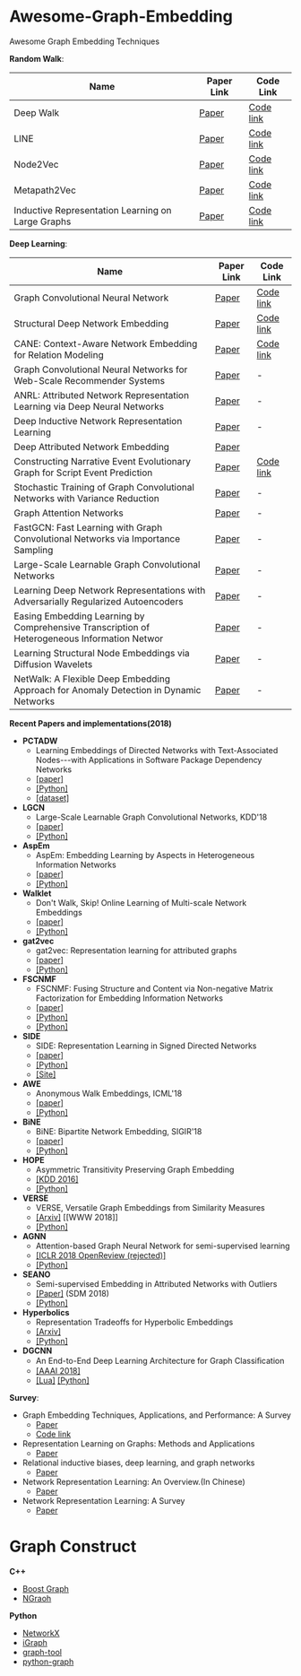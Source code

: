# Awesome-Graph-Embedding
Awesome Graph Embedding Techniques

**Random Walk**:

| Name | Paper Link | Code Link | 
| ---  | ---- | ---- |
| Deep Walk | [Paper](http://cn.arxiv.org/pdf/1403.6652.pdf) | [Code link](https://github.com/phanein/deepwalk)|
| LINE |  [Paper](http://cn.arxiv.org/pdf/1503.03578.pdf) | [Code link](https://github.com/tangjianpku/LINE) |
| Node2Vec | [Paper](http://cn.arxiv.org/pdf/1607.00653.pdf) | [Code link](https://github.com/aditya-grover/node2vec) |
| Metapath2Vec | [Paper](https://ericdongyx.github.io/papers/KDD17-dong-chawla-swami-metapath2vec.pdf) | [Code link](https://ericdongyx.github.io/metapath2vec/m2v.html) | 
| Inductive Representation Learning on Large Graphs |  [Paper](https://ericdongyx.github.io/metapath2vec/m2v.html) | [Code link](https://github.com/williamleif/GraphSAGE) |
    

**Deep Learning**:

| Name | Paper Link | Code Link |
| ---- | ---- | ----- |
| Graph Convolutional Neural Network | [Paper](http://cn.arxiv.org/pdf/1609.02907.pdf) | [Code link](https://github.com/tkipf/gcn) |
| Structural Deep Network Embedding |  [Paper](http://www.kdd.org/kdd2016/papers/files/rfp0191-wangAemb.pdf) | [Code link](https://github.com/xiaohan2012/sdne-keras)|
|CANE: Context-Aware Network Embedding for Relation Modeling | [Paper](http://www.thunlp.org/~tcc/publications/acl2017_cane.pdf) | [Code link](https://github.com/thunlp/CANE) |
| Graph Convolutional Neural Networks for Web-Scale Recommender Systems| [Paper](http://cn.arxiv.org/pdf/1806.01973.pdf) | - |
| ANRL: Attributed Network Representation Learning via Deep Neural Networks| [Paper](https://www.ijcai.org/proceedings/2018/0438.pdf)|-|
| Deep Inductive Network Representation Learning | [Paper](http://ryanrossi.com/pubs/rossi-et-al-WWW18-BigNet.pdf) | - |
| Deep Attributed Network Embedding | [Paper](http://www.ijcai.org/proceedings/2018/0467.pdf)
| Constructing Narrative Event Evolutionary Graph for Script Event Prediction | [Paper](http://cn.arxiv.org/pdf/1805.05081.pdf) | [Code link](https://github.com/eecrazy/ConstructingNEEG_IJCAI_2018) |
| Stochastic Training of Graph Convolutional Networks with Variance Reduction | [Paper](http://cn.arxiv.org/pdf/1710.10568.pdf) |-|
| Graph Attention Networks| [Paper](http://cn.arxiv.org/pdf/1710.10903.pdf) | -| 
| FastGCN: Fast Learning with Graph Convolutional Networks via Importance Sampling | [Paper](http://cn.arxiv.org/pdf/1801.10247.pdf)|-|
|Large-Scale Learnable Graph Convolutional Networks| [Paper](http://www.kdd.org/kdd2018/accepted-papers/view/large-scale-learnable-graph-convolutional-networks)|-|
|Learning Deep Network Representations with Adversarially Regularized Autoencoders | [Paper](http://www.kdd.org/kdd2018/accepted-papers/view/learning-deep-network-representations-with-adversarially-regularized-autoen) | - |
| Easing Embedding Learning by Comprehensive Transcription of Heterogeneous Information Networ | [Paper](http://yushi2.web.engr.illinois.edu/kdd18.pdf) | - |
| Learning Structural Node Embeddings via Diffusion Wavelets | [Paper](http://cn.arxiv.org/pdf/1710.10321.pdf) | - |
| NetWalk: A Flexible Deep Embedding Approach for Anomaly Detection in Dynamic Networks |[Paper](http://www.kdd.org/kdd2018/accepted-papers/view/netwalk-a-flexible-deep-embedding-approach-for-anomaly-detection-in-dynamic) | - |
    
**Recent Papers and implementations(2018)**
- **PCTADW**
  - Learning Embeddings of Directed Networks with Text-Associated Nodes---with Applications in Software Package Dependency Networks
  - [[paper]](https://arxiv.org/pdf/1809.02270.pdf)
  - [[Python]](https://github.com/shudan/PCTADW)
  - [[dataset]](https://doi.org/10.5281/zenodo.1410669)
- **LGCN**
  - Large-Scale Learnable Graph Convolutional Networks, KDD'18
  - [[paper]](http://www.kdd.org/kdd2018/accepted-papers/view/large-scale-learnable-graph-convolutional-networks)
  - [[Python]](https://github.com/HongyangGao/LGCN)
- **AspEm**
  - AspEm: Embedding Learning by Aspects in Heterogeneous Information Networks
  - [[paper]](http://yushi2.web.engr.illinois.edu/sdm18.pdf)
  - [[Python]](https://github.com/ysyushi/aspem)
- **Walklet**
  - Don't Walk, Skip! Online Learning of Multi-scale Network Embeddings
  - [[paper]](https://arxiv.org/pdf/1605.02115.pdf)
  - [[Python]](https://github.com/benedekrozemberczki/walklets)  
- **gat2vec**
  - gat2vec: Representation learning for attributed graphs
  - [[paper]](https://doi.org/10.1007/s00607-018-0622-9)
  - [[Python]](https://github.com/snash4/GAT2VEC)
- **FSCNMF**
  - FSCNMF: Fusing Structure and Content via Non-negative Matrix Factorization for Embedding Information Networks
  - [[paper]](https://arxiv.org/abs/1804.05313)
  - [[Python]](https://github.com/sambaranban/FSCNMF)  
  - [[Python]](https://github.com/benedekrozemberczki/FSCNMF)
- **SIDE**
  - SIDE: Representation Learning in Signed Directed Networks
  - [[paper]](https://datalab.snu.ac.kr/side/resources/side.pdf)
  - [[Python]](https://datalab.snu.ac.kr/side/resources/side.zip)
  - [[Site]](https://datalab.snu.ac.kr/side/)
- **AWE**
  - Anonymous Walk Embeddings, ICML'18
  - [[paper]](https://www.researchgate.net/publication/325114285_Anonymous_Walk_Embeddings)
  - [[Python]](https://github.com/nd7141/Anonymous-Walk-Embeddings)
- **BiNE**
  - BiNE: Bipartite Network Embedding, SIGIR'18
  - [[paper]](http://www.comp.nus.edu.sg/~xiangnan/papers/sigir18-bipartiteNE.pdf)
  - [[Python]](https://github.com/clhchtcjj/BiNE)
- **HOPE**
  - Asymmetric Transitivity Preserving Graph Embedding
  - [[KDD 2016]](http://www.kdd.org/kdd2016/papers/files/rfp0184-ouA.pdf)
  - [[Python]](https://github.com/AnryYang/HOPE) 
- **VERSE**
  - VERSE, Versatile Graph Embeddings from Similarity Measures
  - [[Arxiv]](https://arxiv.org/abs/1803.04742) [[WWW 2018]]
  - [[Python]](https://github.com/xgfs/verse) 
- **AGNN**
  - Attention-based Graph Neural Network for semi-supervised learning
  - [[ICLR 2018 OpenReview (rejected)]](https://openreview.net/forum?id=rJg4YGWRb)
  - [[Python]](https://github.com/dawnranger/pytorch-AGNN)
- **SEANO**
  - Semi-supervised Embedding in Attributed Networks with Outliers
  - [[Paper]](https://arxiv.org/pdf/1703.08100.pdf) (SDM 2018)
  - [[Python]](http://jiongqianliang.com/SEANO/)   
- **Hyperbolics**
  - Representation Tradeoffs for Hyperbolic Embeddings 
  - [[Arxiv]](https://arxiv.org/abs/1804.03329)
  - [[Python]](https://github.com/HazyResearch/hyperbolics)   
- **DGCNN**
  - An End-to-End Deep Learning Architecture for Graph Classiﬁcation 
  - [[AAAI 2018]](http://www.cse.wustl.edu/~muhan/papers/AAAI_2018_DGCNN.pdf)
  - [[Lua]](https://github.com/muhanzhang/DGCNN) [[Python]](https://github.com/muhanzhang/pytorch_DGCNN)
    
**Survey**:
- Graph Embedding Techniques, Applications, and Performance: A Survey
    - [Paper](http://cn.arxiv.org/pdf/1705.02801.pdf)
    - [Code link](https://github.com/palash1992/GEM)
- Representation Learning on Graphs: Methods and Applications
    - [Paper](https://cs.stanford.edu/people/jure/pubs/graphrepresentation-ieee17.pdf)
- Relational inductive biases, deep learning, and graph networks
    - [Paper](http://cn.arxiv.org/pdf/1806.01261.pdf)
- Network Representation Learning: An Overview.(In Chinese)
    - [Paper](http://engine.scichina.com/publisher/scp/journal/SSI/47/8/10.1360/N112017-00145)
- Network Representation Learning: A Survey
    - [Paper](http://cn.arxiv.org/pdf/1801.05852.pdf)

    
 # Graph Construct
 
 **C++**
 - [Boost Graph](https://www.boost.org/doc/libs/1_58_0/libs/graph/doc/)
 - [NGraoh](https://math.nist.gov/~RPozo/ngraph/ngraph_index.html)
 
 **Python**
 - [NetworkX](https://networkx.github.io/documentation/networkx-1.10/tutorial/tutorial.html)
 - [iGraph](http://igraph.org/)
 - [graph-tool](https://graph-tool.skewed.de/)
 - [python-graph](https://github.com/Shoobx/python-graph)
